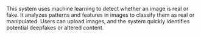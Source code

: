 This system uses machine learning to detect whether an image is real or fake. It analyzes patterns and features in images to classify them as real or manipulated. Users can upload images, and the system quickly identifies potential deepfakes or altered content.
